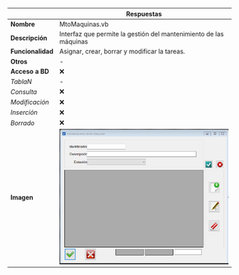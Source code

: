 |                   | **Respuestas**                          |
|-------------------|-----------------------------------------|
|**Nombre**         | MtoMaquinas.vb      |
|**Descripción**    | Interfaz que permite la gestión del mantenimiento de las máquinas              |
|**Funcionalidad**  | Asignar, crear, borrar y modificar la tareas.            |
|**Otros**          | -            |
|**Acceso a BD**    | ❌                               |
|*TablaN*           | - |
|*Consulta*         | ❌ |
|*Modificación*     | ❌ |
|*Inserción*        | ❌ |
|*Borrado*          | ❌ |
|**Imagen**           | ![Captura_de_pantalla](Capturas/MtoMaquinas1_Ventana.png)|